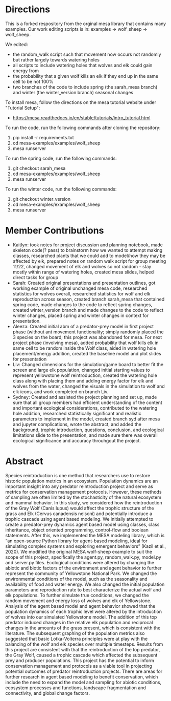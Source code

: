 # Directions

This is a forked respository from the orginal mesa library that contains many examples. Our work editing scripts is in: examples -> wolf_sheep -> wolf_sheep. 

We edited:
* the random_walk script such that movement now occurs not randomly but rather largely towards watering holes
* all scripts to include watering holes that wolves and elk could gain energy from
* the probability that a given wolf kills an elk if they end up in the same cell to be not 100%
* two branches of the code to include spring (the sarah_mesa branch) and winter (the winter_version branch) seasonal changes

To install mesa, follow the directions on the mesa tutorial website under "Tutorial Setup": 
* https://mesa.readthedocs.io/en/stable/tutorials/intro_tutorial.html 

To run the code, run the following commands after cloning the repository:
1. pip install -r requirements.txt
2. cd mesa-examples/examples/wolf_sheep
3. mesa runserver

To run the spring code, run the following commands:
1. git checkout sarah_mesa
2. cd mesa-examples/examples/wolf_sheep
3. mesa runserver

To run the winter code, run the following commands:
1. git checkout winter_version
2. cd mesa-examples/examples/wolf_sheep
3. mesa runserver

# Member Contributions

  * Kaitlyn: took notes for project discussion and planning notebook, made skeleton code(? pass) to brainstorm how we wanted to attempt making classes, researched plants that we could add to model/how they may be affected by elk, prepared notes on random walk script for group meeting 11/22, changed movement of elk and wolves so not random - stay mostly within range of watering holes, created mesa slides, helped direct tasks for group
  * Sarah: Created original presentations and presentation outlines, got working example of original unchanged mesa code, researched statistics for wolves overall, researched statistics for wolf and elk reproduction across season, created branch sarah_mesa that contained spring code, made changes to the code to reflect spring changes, created winter_version branch and made changes to the code to reflect winter changes, placed spring and winter changes in context for presentation.
  * Aleeza: Created initial abm of a predator-prey model in first project phase (without ant movement functionality; simply randomly placed the 3 species on the board; this project was abandoned for mesa. For next project phase (involving mesa), added probability that wolf kills elk in same cell to be random inside the Wolf class, aided in watering hole placement/energy addition, created the baseline model and plot slides for presentation
  * Liv: Changed dimensions for the simulation/game board to better fit the screen and large elk population, changed initial starting values to represent yellowstone wolf reintroduction, created the watering hole class along with placing them and adding energy factor for elk and wolves from the water, changed the visuals in the simulation to wolf and elk icons, and work completed on branch Liv. 
  * Sydney: Created and assisted the project planning and set up, made sure that all group members had efficient understanding of the content and important ecological considerations, contributed to the watering hole addition, researched statistically significant and realistic parameters to implement in the model, created branch syd after mesa and jupyter complications, wrote the abstract, and added the background, trophic introduction, questions, conclusion, and ecological limitations slide to the presentation, and made sure there was overall ecological significance and accuracy throuhgout the project. 

# Abstract

Species reintroduction is one method that researchers use to restore historic population metrics in an ecosystem. Population dynamics are an important insight into any predator reintroduction project and serve as metrics for conservation management protocols. However, these methods of sampling are often limited by the stochasticity of the natural ecosystem and mammal behavior. In this study, we considered how the reintroduction of the Gray Wolf (Canis lupus) would affect the trophic structure of the grass and Elk (Cervus canadensis nelsoni) and potentially introduce a trophic cascade using agent based modeling. We initially attempted to create a predator-prey dynamics agent based model using classes, class inheritance, object oriented programming, control-flow and boolean statements. After this, we implemented the MESA modeling library, which is “an open-source Python library for agent-based modeling, ideal for simulating complex systems and exploring emergent behaviors” (Kazil et al., 2020).  We modified the original MESA wolf-sheep example to suit the scope of this project, specifically the agent.py, random_walk.py, model.py and server.py files. Ecological conditions were altered by changing the abiotic and biotic factors of the environment and agent behavior to further represent the community of Yellowstone National Park. We changed the environmental conditions of the model, such as the seasonality and availability of food and water energy. We also changed the initial population parameters and reproduction rate to best characterize the actual wolf and elk populations. To further simulate true conditions, we changed the random movement and energy loss of wolves and elk of Yellowstone. Analysis of the agent based model and agent behavior showed that the population dynamics of each trophic level were altered by the introduction of wolves into our simulated Yellowstone model. The addition of this top predator induced changes in the relative elk population and reciprocal changes in the amounts of the grass present, which is consistent with the literature. The subsequent graphing of the population metrics also suggested that basic Lotka-Volterra principles were at play with the balancing of the wolf and elk species over multiple timesteps. Results from this project are consistent with that the reintroduction of the top predator, the Gray Wolf, caused a trophic cascade which affected the subsequent prey and producer populations. This project has the potential to inform conservation management and protocols as a viable tool in projecting potential outcomes of predator reintroduction projects. There are areas for further research in agent based modeling to benefit conservation, which include the need to expand the model and sampling for abiotic conditions, ecosystem processes and functions, landscape fragmentation and connectivity, and global change factors.
